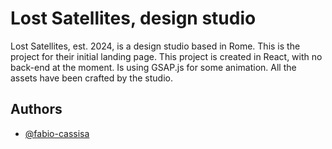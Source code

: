 # Lost Satellites, design studio

Lost Satellites, est. 2024, is a design studio based in Rome. This is the project for their initial landing page. This project is created in React, with no back-end at the moment. Is using GSAP.js for some animation. All the assets have been crafted by the studio.

## Authors

- [@fabio-cassisa](https://www.github.com/octokatherine)
